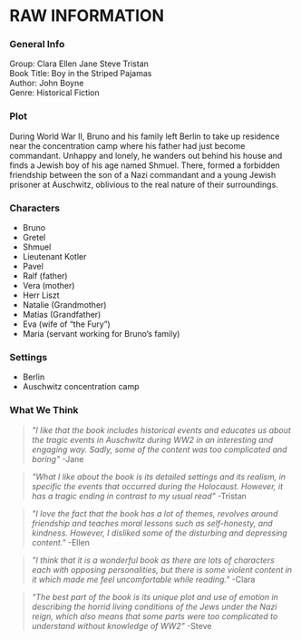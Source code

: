 # RAW INFORMATION
### General Info
Group: Clara Ellen Jane Steve Tristan<br>
Book Title: Boy in the Striped Pajamas<br>
Author: John Boyne<br>
Genre: Historical Fiction<br>

### Plot
During World War II, Bruno and his family left Berlin to take up residence near the concentration camp where his father had just become commandant. Unhappy and lonely, he wanders out behind his house and finds a Jewish boy of his age named Shmuel. There, formed a forbidden friendship between the son of a Nazi commandant and a young Jewish prisoner at Auschwitz, oblivious to the real nature of their surroundings.

### Characters
- Bruno
- Gretel
- Shmuel
- Lieutenant Kotler
- Pavel
- Ralf (father)
- Vera (mother)
- Herr Liszt
- Natalie (Grandmother)
- Matias (Grandfather)
- Eva (wife of “the Fury”)
- Maria (servant working for Bruno’s family)

### Settings
- Berlin
- Auschwitz concentration camp

### What We Think
> _"I like that the book includes historical events and educates us about the tragic events in Auschwitz during WW2 in an interesting and engaging way. Sadly, some of the content was too complicated and boring"_ -Jane

> _"What I like about the book is its detailed settings and its realism, in specific  the events that occurred during the Holocaust. However, it has a tragic ending in contrast to my usual read"_ -Tristan

> _"I love the fact that the book has a lot of themes, revolves around friendship and teaches moral lessons such as self-honesty, and kindness. However, I disliked some of the disturbing and depressing content."_ -Ellen

> _"I think that it is a wonderful book as there are lots of characters each with opposing personalities, but there is some  violent content in it which made me feel uncomfortable while reading."_ -Clara

> _"The best part of the book is its unique plot and use of emotion in describing the horrid living conditions of the Jews under the Nazi reign, which also means that some parts were too complicated to understand without knowledge of WW2"_ -Steve
